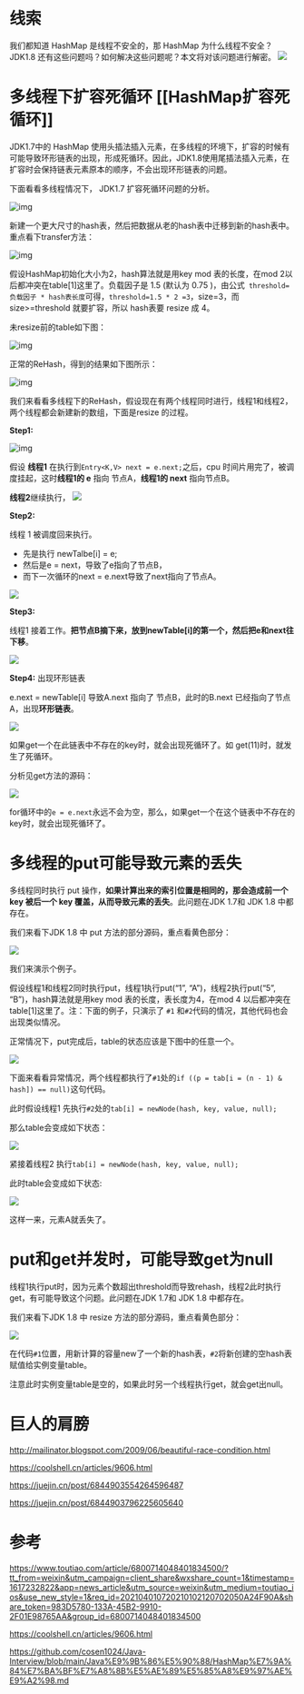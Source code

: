 # 线索
我们都知道 HashMap 是线程不安全的，那 HashMap 为什么线程不安全？JDK1.8 还有这些问题吗？如何解决这些问题呢？本文将对该问题进行解密。
![](http://wupan.dns.army:5000/wupan/Typora-Picgo-Gitee/raw/branch/master/img/20210822104722.png)


# 多线程下扩容死循环 [[HashMap扩容死循环]]

JDK1.7中的 HashMap 使用头插法插入元素，在多线程的环境下，扩容的时候有可能导致环形链表的出现，形成死循环。因此，JDK1.8使用尾插法插入元素，在扩容时会保持链表元素原本的顺序，不会出现环形链表的问题。

下面看看多线程情况下， JDK1.7 扩容死循环问题的分析。

![img](http://wupan.dns.army:5000/wupan/Typora-Picgo-Gitee/raw/branch/master/img/20210822104935.png)

新建一个更大尺寸的hash表，然后把数据从老的hash表中迁移到新的hash表中。重点看下transfer方法：

![img](http://wupan.dns.army:5000/wupan/Typora-Picgo-Gitee/raw/branch/master/img/20210822104956.png)

假设HashMap初始化大小为2，hash算法就是用key mod 表的长度，在mod 2以后都冲突在table[1]这里了。负载因子是 1.5 (默认为 0.75 )，由公式` threshold=负载因子 * hash表长度`可得，`threshold=1.5 * 2 =3`，size=3，而 size>=threshold 就要扩容，所以 hash表要 resize 成 4。

未resize前的table如下图：

![img](http://wupan.dns.army:5000/wupan/Typora-Picgo-Gitee/raw/branch/master/img/20210822105046.png)

正常的ReHash，得到的结果如下图所示：

![img](http://wupan.dns.army:5000/wupan/Typora-Picgo-Gitee/raw/branch/master/img/20210822105110.png)

我们来看看多线程下的ReHash，假设现在有两个线程同时进行，线程1和线程2，两个线程都会新建新的数组，下面是resize 的过程。

**Step1:**

![img](http://wupan.dns.army:5000/wupan/Typora-Picgo-Gitee/raw/branch/master/img/20210822105134.png)

假设 **线程1** 在执行到`Entry<K,V> next = e.next;`之后，cpu 时间片用完了，被调度挂起，这时**线程1的 e** 指向 节点A，**线程1的 next** 指向节点B。

**线程2**继续执行，
![](http://wupan.dns.army:5000/wupan/Typora-Picgo-Gitee/raw/branch/master/img/202303091002676.png)

**Step2:**

线程 1 被调度回来执行。

- 先是执行 newTalbe[i] = e;
- 然后是e = next，导致了e指向了节点B，
- 而下一次循环的next = e.next导致了next指向了节点A。

![](http://wupan.dns.army:5000/wupan/Typora-Picgo-Gitee/raw/branch/master/img/202303091003560.png)


**Step3:**

线程1 接着工作。**把节点B摘下来，放到newTable[i]的第一个，然后把e和next往下移**。

![](http://wupan.dns.army:5000/wupan/Typora-Picgo-Gitee/raw/branch/master/img/202303091003939.png)


**Step4:** 出现环形链表

e.next = newTable[i] 导致A.next 指向了 节点B，此时的B.next 已经指向了节点A，出现**环形链表**。

![](http://wupan.dns.army:5000/wupan/Typora-Picgo-Gitee/raw/branch/master/img/202303091004910.png)


如果get一个在此链表中不存在的key时，就会出现死循环了。如 get(11)时，就发生了死循环。

分析见get方法的源码：

![](http://wupan.dns.army:5000/wupan/Typora-Picgo-Gitee/raw/branch/master/img/202303091004830.png)


for循环中的`e = e.next`永远不会为空，那么，如果get一个在这个链表中不存在的key时，就会出现死循环了。

# 多线程的put可能导致元素的丢失
多线程同时执行 put 操作，**如果计算出来的索引位置是相同的，那会造成前一个 key 被后一个 key 覆盖，从而导致元素的丢失**。此问题在JDK 1.7和 JDK 1.8 中都存在。

我们来看下JDK 1.8 中 put 方法的部分源码，重点看黄色部分：

![](http://wupan.dns.army:5000/wupan/Typora-Picgo-Gitee/raw/branch/master/img/202303091005451.png)


我们来演示个例子。

假设线程1和线程2同时执行put，线程1执行put(“1”, “A”)，线程2执行put(“5”, “B”)，hash算法就是用key mod 表的长度，表长度为4，在mod 4 以后都冲突在table[1]这里了。注：下面的例子，只演示了 `#1` 和`#2`代码的情况，其他代码也会出现类似情况。

正常情况下，put完成后，table的状态应该是下图中的任意一个。

![](http://wupan.dns.army:5000/wupan/Typora-Picgo-Gitee/raw/branch/master/img/202303091005543.png)


下面来看看异常情况，两个线程都执行了`#1`处的`if ((p = tab[i = (n - 1) & hash]) == null)`这句代码。

此时假设线程1 先执行`#2`处的`tab[i] = newNode(hash, key, value, null);`

那么table会变成如下状态：

![](http://wupan.dns.army:5000/wupan/Typora-Picgo-Gitee/raw/branch/master/img/202303091006781.png)


紧接着线程2 执行`tab[i] = newNode(hash, key, value, null);`

此时table会变成如下状态:

![](http://wupan.dns.army:5000/wupan/Typora-Picgo-Gitee/raw/branch/master/img/202303091006425.png)


这样一来，元素A就丢失了。

# put和get并发时，可能导致get为null

线程1执行put时，因为元素个数超出threshold而导致rehash，线程2此时执行get，有可能导致这个问题。此问题在JDK 1.7和 JDK 1.8 中都存在。

我们来看下JDK 1.8 中 resize 方法的部分源码，重点看黄色部分：

![](http://wupan.dns.army:5000/wupan/Typora-Picgo-Gitee/raw/branch/master/img/202303091006755.png)


在代码`#1`位置，用新计算的容量new了一个新的hash表，`#2`将新创建的空hash表赋值给实例变量table。

注意此时实例变量table是空的，如果此时另一个线程执行get，就会get出null。

# 巨人的肩膀

http://mailinator.blogspot.com/2009/06/beautiful-race-condition.html

https://coolshell.cn/articles/9606.html

https://juejin.cn/post/6844903554264596487

https://juejin.cn/post/6844903796225605640





# 参考
https://www.toutiao.com/article/6800714048401834500/?tt_from=weixin&utm_campaign=client_share&wxshare_count=1&timestamp=1617232822&app=news_article&utm_source=weixin&utm_medium=toutiao_ios&use_new_style=1&req_id=202104010720210102120702050A24F90A&share_token=983D5780-133A-45B2-9910-2F01E98765AA&group_id=6800714048401834500

https://coolshell.cn/articles/9606.html

https://github.com/cosen1024/Java-Interview/blob/main/Java%E9%9B%86%E5%90%88/HashMap%E7%9A%84%E7%BA%BF%E7%A8%8B%E5%AE%89%E5%85%A8%E9%97%AE%E9%A2%98.md